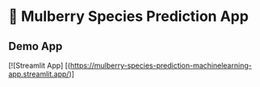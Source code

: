 # 🌿 Mulberry Species Prediction App


## Demo App

[![Streamlit App]
[(https://mulberry-species-prediction-machinelearning-app.streamlit.app/)]

